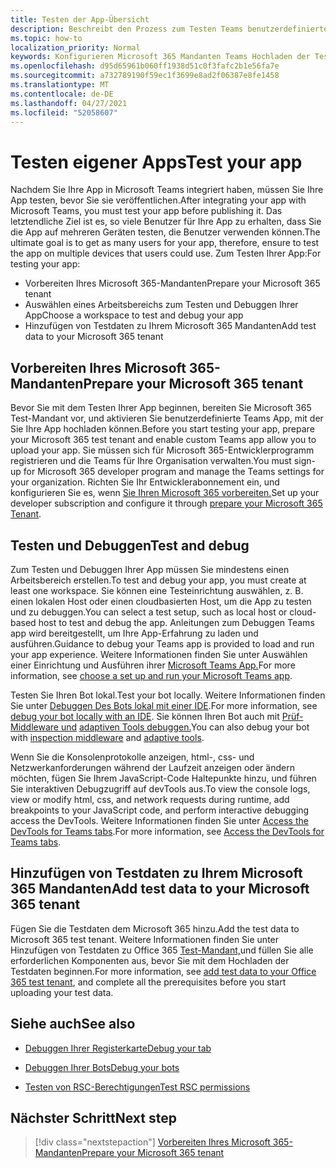 ```yaml
---
title: Testen der App-Übersicht
description: Beschreibt den Prozess zum Testen Teams benutzerdefinierten Apps in Microsoft 365
ms.topic: how-to
localization_priority: Normal
keywords: Konfigurieren Microsoft 365 Mandanten Teams Hochladen der Test-App
ms.openlocfilehash: d95d65961b060ff1938d51c0f3fafc2b1e56fa7e
ms.sourcegitcommit: a732789190f59ec1f3699e8ad2f06387e8fe1458
ms.translationtype: MT
ms.contentlocale: de-DE
ms.lasthandoff: 04/27/2021
ms.locfileid: "52058607"
---
```

# <a name="test-your-app"></a><span data-ttu-id="896d2-104">Testen eigener Apps</span><span class="sxs-lookup"><span data-stu-id="896d2-104">Test your app</span></span>

<span data-ttu-id="896d2-105">Nachdem Sie Ihre App in Microsoft Teams integriert haben, müssen Sie Ihre App testen, bevor Sie sie veröffentlichen.</span><span class="sxs-lookup"><span data-stu-id="896d2-105">After integrating your app with Microsoft Teams, you must test your app before publishing it.</span></span> <span data-ttu-id="896d2-106">Das letztendliche Ziel ist es, so viele Benutzer für Ihre App zu erhalten, dass Sie die App auf mehreren Geräten testen, die Benutzer verwenden können.</span><span class="sxs-lookup"><span data-stu-id="896d2-106">The ultimate goal is to get as many users for your app, therefore, ensure to test the app on multiple devices that users could use.</span></span> <span data-ttu-id="896d2-107">Zum Testen Ihrer App:</span><span class="sxs-lookup"><span data-stu-id="896d2-107">For testing your app:</span></span>

* <span data-ttu-id="896d2-108">Vorbereiten Ihres Microsoft 365-Mandanten</span><span class="sxs-lookup"><span data-stu-id="896d2-108">Prepare your Microsoft 365 tenant</span></span>
* <span data-ttu-id="896d2-109">Auswählen eines Arbeitsbereichs zum Testen und Debuggen Ihrer App</span><span class="sxs-lookup"><span data-stu-id="896d2-109">Choose a workspace to test and debug your app</span></span>
* <span data-ttu-id="896d2-110">Hinzufügen von Testdaten zu Ihrem Microsoft 365 Mandanten</span><span class="sxs-lookup"><span data-stu-id="896d2-110">Add test data to your Microsoft 365 tenant</span></span>

## <a name="prepare-your-microsoft-365-tenant"></a><span data-ttu-id="896d2-111">Vorbereiten Ihres Microsoft 365-Mandanten</span><span class="sxs-lookup"><span data-stu-id="896d2-111">Prepare your Microsoft 365 tenant</span></span>

<span data-ttu-id="896d2-112">Bevor Sie mit dem Testen Ihrer App beginnen, bereiten Sie Microsoft 365 Test-Mandant vor, und aktivieren Sie benutzerdefinierte Teams App, mit der Sie Ihre App hochladen können.</span><span class="sxs-lookup"><span data-stu-id="896d2-112">Before you start testing your app, prepare your Microsoft 365 test tenant and enable custom Teams app allow you to upload your app.</span></span> <span data-ttu-id="896d2-113">Sie müssen sich für Microsoft 365-Entwicklerprogramm registrieren und die Teams für Ihre Organisation verwalten.</span><span class="sxs-lookup"><span data-stu-id="896d2-113">You must sign-up for Microsoft 365 developer program and manage the Teams settings for your organization.</span></span> <span data-ttu-id="896d2-114">Richten Sie Ihr Entwicklerabonnement ein, und konfigurieren Sie es, wenn [Sie Ihren Microsoft 365 vorbereiten.](~/concepts/build-and-test/prepare-your-o365-tenant.md)</span><span class="sxs-lookup"><span data-stu-id="896d2-114">Set up your developer subscription and configure it through [prepare your Microsoft 365 Tenant](~/concepts/build-and-test/prepare-your-o365-tenant.md).</span></span>

## <a name="test-and-debug"></a><span data-ttu-id="896d2-115">Testen und Debuggen</span><span class="sxs-lookup"><span data-stu-id="896d2-115">Test and debug</span></span>

<span data-ttu-id="896d2-116">Zum Testen und Debuggen Ihrer App müssen Sie mindestens einen Arbeitsbereich erstellen.</span><span class="sxs-lookup"><span data-stu-id="896d2-116">To test and debug your app, you must create at least one workspace.</span></span> <span data-ttu-id="896d2-117">Sie können eine Testeinrichtung auswählen, z. B. einen lokalen Host oder einen cloudbasierten Host, um die App zu testen und zu debuggen.</span><span class="sxs-lookup"><span data-stu-id="896d2-117">You can select a test setup, such as local host or cloud-based host to test and debug the app.</span></span> <span data-ttu-id="896d2-118">Anleitungen zum Debuggen Teams app wird bereitgestellt, um Ihre App-Erfahrung zu laden und ausführen.</span><span class="sxs-lookup"><span data-stu-id="896d2-118">Guidance to debug your Teams app is provided to load and run your app experience.</span></span> <span data-ttu-id="896d2-119">Weitere Informationen finden Sie unter Auswählen einer Einrichtung und Ausführen ihrer [Microsoft Teams App.](~/concepts/build-and-test/debug.md)</span><span class="sxs-lookup"><span data-stu-id="896d2-119">For more information, see [choose a set up and run your Microsoft Teams app](~/concepts/build-and-test/debug.md).</span></span>

<span data-ttu-id="896d2-120">Testen Sie Ihren Bot lokal.</span><span class="sxs-lookup"><span data-stu-id="896d2-120">Test your bot locally.</span></span> <span data-ttu-id="896d2-121">Weitere Informationen finden Sie unter [Debuggen Des Bots lokal mit einer IDE](~/bots/how-to/debug/locally-with-an-ide.md).</span><span class="sxs-lookup"><span data-stu-id="896d2-121">For more information, see [debug your bot locally with an IDE](~/bots/how-to/debug/locally-with-an-ide.md).</span></span> <span data-ttu-id="896d2-122">Sie können Ihren Bot auch mit [Prüf-Middleware und](/azure/bot-service/bot-service-debug-inspection-middleware?view=azure-bot-service-4.0&tabs=csharp&preserve-view=true) [adaptiven Tools debuggen.](/azure/bot-service/bot-service-debug-adaptive-tools?view=azure-bot-service-4.0&preserve-view=true)</span><span class="sxs-lookup"><span data-stu-id="896d2-122">You can also debug your bot with [inspection middleware](/azure/bot-service/bot-service-debug-inspection-middleware?view=azure-bot-service-4.0&tabs=csharp&preserve-view=true) and [adaptive tools](/azure/bot-service/bot-service-debug-adaptive-tools?view=azure-bot-service-4.0&preserve-view=true).</span></span> 

<span data-ttu-id="896d2-123">Wenn Sie die Konsolenprotokolle anzeigen, html-, css- und Netzwerkanforderungen während der Laufzeit anzeigen oder ändern möchten, fügen Sie Ihrem JavaScript-Code Haltepunkte hinzu, und führen Sie interaktiven Debugzugriff auf devTools aus.</span><span class="sxs-lookup"><span data-stu-id="896d2-123">To view the console logs, view or modify html, css, and network requests during runtime, add breakpoints to your JavaScript code, and perform interactive debugging access the DevTools.</span></span> <span data-ttu-id="896d2-124">Weitere Informationen finden Sie unter [Access the DevTools for Teams tabs](~/tabs/how-to/developer-tools.md).</span><span class="sxs-lookup"><span data-stu-id="896d2-124">For more information, see [Access the DevTools for Teams tabs](~/tabs/how-to/developer-tools.md).</span></span> 

## <a name="add-test-data-to-your-microsoft-365-tenant"></a><span data-ttu-id="896d2-125">Hinzufügen von Testdaten zu Ihrem Microsoft 365 Mandanten</span><span class="sxs-lookup"><span data-stu-id="896d2-125">Add test data to your Microsoft 365 tenant</span></span>

<span data-ttu-id="896d2-126">Fügen Sie die Testdaten dem Microsoft 365 hinzu.</span><span class="sxs-lookup"><span data-stu-id="896d2-126">Add the test data to Microsoft 365 test tenant.</span></span> <span data-ttu-id="896d2-127">Weitere Informationen finden Sie unter Hinzufügen von Testdaten zu Office 365 [Test-Mandant,](~/concepts/build-and-test/test-data.md)und füllen Sie alle erforderlichen Komponenten aus, bevor Sie mit dem Hochladen der Testdaten beginnen.</span><span class="sxs-lookup"><span data-stu-id="896d2-127">For more information, see [add test data to your Office 365 test tenant](~/concepts/build-and-test/test-data.md), and complete all the prerequisites before you start uploading your test data.</span></span>

## <a name="see-also"></a><span data-ttu-id="896d2-128">Siehe auch</span><span class="sxs-lookup"><span data-stu-id="896d2-128">See also</span></span>

- [<span data-ttu-id="896d2-129">Debuggen Ihrer Registerkarte</span><span class="sxs-lookup"><span data-stu-id="896d2-129">Debug your tab</span></span>](~/tabs/how-to/developer-tools.md)
 
- [<span data-ttu-id="896d2-130">Debuggen Ihrer Bots</span><span class="sxs-lookup"><span data-stu-id="896d2-130">Debug your bots</span></span>](~/bots/how-to/debug/locally-with-an-ide.md)

- [<span data-ttu-id="896d2-131">Testen von RSC-Berechtigungen</span><span class="sxs-lookup"><span data-stu-id="896d2-131">Test RSC permissions</span></span>](~/graph-api/rsc/test-resource-specific-consent.md)

## <a name="next-step"></a><span data-ttu-id="896d2-132">Nächster Schritt</span><span class="sxs-lookup"><span data-stu-id="896d2-132">Next step</span></span>

> [!div class="nextstepaction"]
> [<span data-ttu-id="896d2-133">Vorbereiten Ihres Microsoft 365-Mandanten</span><span class="sxs-lookup"><span data-stu-id="896d2-133">Prepare your Microsoft 365 tenant</span></span>](~/concepts/build-and-test/prepare-your-o365-tenant.md)
